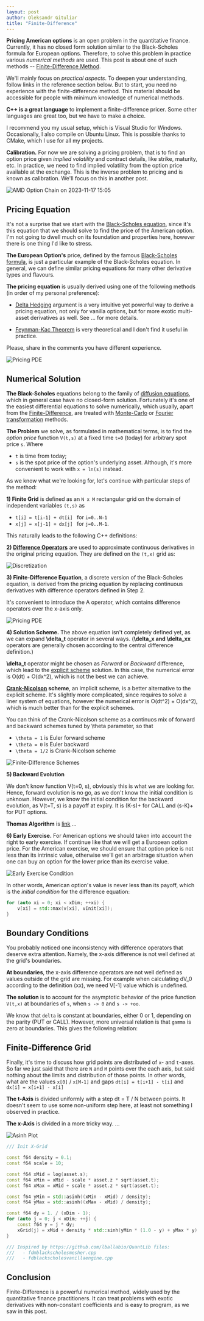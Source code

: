 ```yaml
---
layout: post
author: Oleksandr Gituliar
title: "Finite-Difference"
---
```


<!-- - Option Chain for AAPL / AMD / TSLA -->

**Pricing American options** is an open problem in the quantitative finance. Currently, it has no
closed form solution similar to the Black-Scholes formula for European options. Therefore, to solve
this problem in practice various _numerical methods_ are used. This post is about one of such
methods -- [Finite-Difference
Method](https://en.wikipedia.org/wiki/Finite_difference_methods_for_option_pricing).

We'll mainly focus on _practical aspects_. To deepen your understanding, follow links in the
reference section below. But to start, you need no experience with the finite-difference method.
This material should be accessible for people with minimum knowledge of numerical methods.

<!-- You don't need to have hands-on experience with a finite-difference method. All necessary details
will appear as we go. It's neither scarry nor difficult, believe me. -->

**C++ is a great language** to implement a finite-difference pricer. Some other languages are great
too, but we have to make a choice.

I recommend you my usual setup, which is Visual Studio for Windows. Occasionally, I also compile on
Ubuntu Linux. This is possible thanks to CMake, which I use for all my projects.

**Calibration.** For now we are solving a pricing problem, that is to find an option price given
_implied volatility_ and contract details, like strike, maturity, etc. In practice, we need to find
implied volatility from the option price available at the exchange. This is the inverse problem to
pricing and is known as calibration. We'll focus on this in another post.

![AMD Option Chain on 2023-11-17 15:05](/assets/img/202311171505-AMD-retro.png)

<!-- **Don't worry** if some concepts seem complicated at first. There is nothing difficult in what
follows. Trust me. Give it another chance and consult references for more details and alternative
perspective, which usually helps to connect the dots.

Let's start! -->

## Pricing Equation

<!-- - Black-Scholes formula / equation
- Black-Scholes family of equations -->

It's not a surprise that we start with the [Black-Scholes
equation](https://en.wikipedia.org/wiki/Black%E2%80%93Scholes_equation), since it's this equation
that we should solve to find the price of the American option. I'm not going to dwell much on its
foundation and properties here, however there is one thing I'd like to stress.

**The European Option's** price, defined by the famous [Black-Scholes formula](), is just a
particular example of the Black-Scholes equation. In general, we can define similar pricing
equations for many other derivative types and flavours.

 <!-- Equations of this family have very similar
mathematical structure and can be solved using the finite-difference method we discuss here. This
makes it a very robust method for pricing derivatives that is worth to be familiar with. -->

**The pricing equation** is usually derived using one of the following methods (in order of my
personal preference):

- [Delta Hedging]() argument is a very intuitive yet powerful way to derive a pricing equation, not
  only for vanilla options, but for more exotic multi-asset derivatives as well. See ... for more
  details.

- [Feynman-Kac Theorem]() is very theoretical and I don't find it useful in practice.

Please, share in the comments you have different experience.

![Pricing PDE](/assets/img/fd-black-scholes.jpg)

## Numerical Solution

**The Black-Scholes** equations belong to the family of [diffusion equations](), which in general
case have no closed-form solution. Fortunately it's one of the easiest differential equations to
solve numerically, which usually, apart from the
[Finite-Difference](https://en.wikipedia.org/wiki/Finite_difference_method), are treated with
[Monte-Carlo]() or [Fourier transformation]() methods.

**The Problem** we solve, as formulated in mathematical terms, is to find the _option price_
function `V(t,s)` at a fixed time `t=0` (today) for arbitrary spot price `s`. Where

- `t` is time from today;
- `s` is the spot price of the option's underlying asset. Although, it's more convenient to work
  with `x = ln(s)` instead.

As we know what we're looking for, let's continue with particular steps of the method:

**1) Finite Grid** is defined as an `N x M` rectangular grid on the domain of independent variables
`(t,s)` as

- `t[i] = t[i-1] + dt[i] ` for `i=0..N-1`
- `x[j] = x[j-1] + dx[j] ` for `j=0..M-1`.

This naturally leads to the following C++ definitions:

**2) [Difference Operators](https://en.wikipedia.org/wiki/Finite_difference#Basic_types)** are used
to approximate continuous derivatives in the original pricing equation. They are defined on the
`(t,x)` grid as:

![Discretization](/assets/img/fd-difference.png)

**3) Finite-Difference Equation**, a discrete version of the Black-Scholes equation, is derived from
the pricing equation by replacing continuous derivatives with difference operators defined in Step 2.

It's convenient to introduce the A operator, which contains difference operators over the x-axis
only.

![Pricing PDE](/assets/img/fd-difference-equation.png)

**4) Solution Scheme.** The above equation isn't completely defined yet, as we can expand
**\delta_t** operator in several ways. (**\delta_x and \delta_xx** operators are generally chosen
according to the central difference definition.)

**\delta_t** operator might be chosen as _Forward_ or _Backward_ difference, which lead to the
[explicit scheme](https://en.wikipedia.org/wiki/Finite_difference_method#Explicit_method) solution.
In this case, the numerical error is O(dt) + O(dx^2), which is not the best we can achieve.

**[Crank-Nicolson](https://en.wikipedia.org/wiki/Finite_difference_method#Crank%E2%80%93Nicolson_method)
scheme**, an implicit scheme, is a better alternative to the explicit scheme. It's slightly more
complicated, since requires to solve a liner system of equations, however the numerical error is
O(dt^2) + O(dx^2), which is much better than for the explicit schemes.

You can think of the Crank-Nicolson scheme as a continuos mix of forward and backward schemes tuned
by \theta parameter, so that

- `\theta = 1` is Euler forward scheme
- `\theta = 0` is Euler backward
- `\theta = 1/2` is Crank-Nicolson scheme

![Finite-Difference Schemes](/assets/img/fd-crank-nicolson.png)

**5) Backward Evolution**

We don't know function V(t=0, s), obviously this is what we are looking for. Hence, forward
evolution is no go, as we don't know the initial condition is unknown. However, we know the initial
condition for the backward evolution, as V(t=T, s) is a payoff at expiry. It is (K-s)+ for CALL and
(s-K)+ for PUT options.

**Thomas Algorithm** is [link](https://en.wikipedia.org/wiki/Tridiagonal_matrix_algorithm) ...

**6) Early Exercise.** For American options we should taken into account the right to early
exercise. If continue like that we will get a European option price. For the American exercise, we
should ensure that option price is not less than its intrinsic value, otherwise we'll get an
arbitrage situation when one can buy an option for the lower price than its exercise value.

![Early Exercise Condition](/assets/img/fd-early-exercise.png)

In other words, American option's value is never less than its payoff, which is the _initial
condition_ for the difference equation:

```cpp
for (auto xi = 0; xi < xDim; ++xi) {
    v[xi] = std::max(v[xi], vInit[xi]);
}
```

## Boundary Conditions

You probably noticed one inconsistency with difference operators that deserve extra attention.
Namely, the x-axis difference is not well defined at the grid's boundaries.

**At boundaries**, the x-axis difference operators are not well defined as values outside of the
grid are missing. For example when calculating dV_0 according to the definition (xx), we need V[-1]
value which is undefined.

**The solution** is to account for the asymptotic behavior of the price function `V(t,x)` at
boundaries of `s`, when `s -> 0` and `s -> +oo`.

We know that `delta` is constant at boundaries, either 0 or 1, depending on the parity (PUT or
CALL). However, more universal relation is that `gamma` is zero at boundaries. This gives the
following relation:

## Finite-Difference Grid

Finally, it's time to discuss how grid points are distributed of `x`- and `t`-axes. So far we just
said that there are `N` and `M` points over the each axis, but said nothing about the limits and
distribution of those points. In other words, what are the values `x[0]` / `x[M-1]` and gaps `dt[i]
= t[i+1] - t[i]` and `dx[i] = x[i+1] - x[i]`

**The t-Axis** is divided uniformly with a step dt = T / N between points. It doesn't seem to use
some non-uniform step here, at least not something I observed in practice.

**The x-Axis** is divided in a more tricky way. ...

![Asinh Plot](/assets/img/fd-asinh.png)

```cpp
/// Init X-Grid

const f64 density = 0.1;
const f64 scale = 10;

const f64 xMid = log(asset.s);
const f64 xMin = xMid - scale * asset.z * sqrt(asset.t);
const f64 xMax = xMid + scale * asset.z * sqrt(asset.t);

const f64 yMin = std::asinh((xMin - xMid) / density);
const f64 yMax = std::asinh((xMax - xMid) / density);

const f64 dy = 1. / (xDim - 1);
for (auto j = 0; j < xDim; ++j) {
    const f64 y = j * dy;
    xGrid(j) = xMid + density * std::sinh(yMin * (1.0 - y) + yMax * y);
}

/// Inspired by https://github.com/lballabio/QuantLib files:
///   - fdmblackscholesmesher.cpp
///   - fdblackscholesvanillaengine.cpp
```

## Conclusion

Finite-Difference is a powerful numerical method, widely used by the quantitative finance
practitioners. It can treat problems with exotic derivatives with non-constant coefficients and is
easy to program, as we saw in this post.
